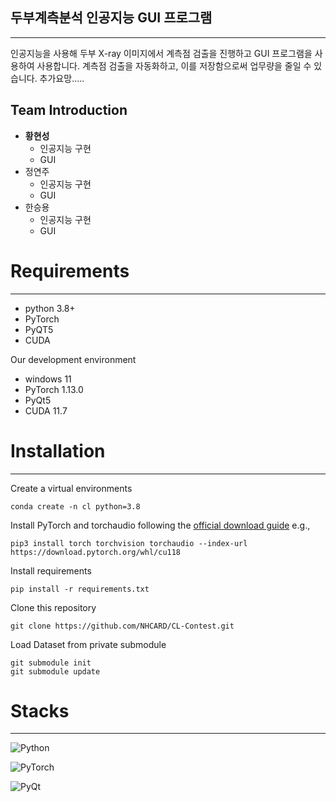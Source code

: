 ## 두부계측분석 인공지능 GUI 프로그램

---
인공지능을 사용해 두부 X-ray 이미지에서 계측점 검출을 진행하고 GUI 프로그램을 사용하여 사용합니다.
계측점 검출을 자동화하고, 이를 저장함으로써 업무량을 줄일 수 있습니다.
추가요망.....


## Team Introduction

* **황현성**
  * 인공지능 구현
  * GUI
* 정연주
  * 인공지능 구현
  * GUI
* 한승용
  * 인공지능 구현
  * GUI

# Requirements

---

* python 3.8+
* PyTorch
* PyQT5
* CUDA

Our development environment
* windows 11
* PyTorch 1.13.0
* PyQt5
* CUDA 11.7


# Installation

---
Create a virtual environments

    conda create -n cl python=3.8

Install PyTorch and torchaudio following the [official download guide](https://pytorch.org/get-started/locally/) e.g.,

    pip3 install torch torchvision torchaudio --index-url https://download.pytorch.org/whl/cu118

Install requirements

    pip install -r requirements.txt

Clone this repository

    git clone https://github.com/NHCARD/CL-Contest.git

Load Dataset from private submodule

    git submodule init
    git submodule update

# Stacks

---

![Python](https://img.shields.io/badge/Python-3.8-3776AB?logo=python)

![PyTorch](https://img.shields.io/badge/PyTorch-1.13.0-EE4C2C?logo=pytorch)

![PyQt](https://img.shields.io/badge/PyQt5-1.13.0-041CD52?logo=qt)
